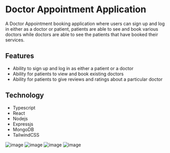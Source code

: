 # Doctor Appointment Application

A Doctor Appointment booking application where users can sign up and log in either as a doctor or patient, patients are able to see and book various doctors while doctors are able to see the patients that have booked their services.

## Features
- Ability to sign up and log in as either a patient or a doctor
- Ability for patients to view and book existing doctors
- Ability for patients to give reviews and ratings about a particular doctor

## Technology
- Typescript
- React
- Nodejs
- Expressjs
- MongoDB
- TailwindCSS

![image](https://github.com/gerard415/inventory-management-application/assets/82114246/06e03cea-6d48-4350-906b-632574d75754)
![image](https://github.com/gerard415/inventory-management-application/assets/82114246/bb710f74-4d7a-46bd-bdea-7a249f6c97d7)
![image](https://github.com/gerard415/inventory-management-application/assets/82114246/e0947b4d-0b90-4de8-891e-4a8893558dde)
![image](https://github.com/gerard415/inventory-management-application/assets/82114246/acb5beba-a98b-482e-8bb7-397893b738b1)
